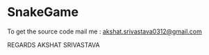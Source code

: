 # SnakeGame
To get the source code mail me : akshat.srivastava0312@gmail.com

REGARDS
AKSHAT SRIVASTAVA
